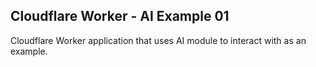 ## Cloudflare Worker - AI Example 01 ##

Cloudflare Worker application that uses AI module to interact with as an example.
